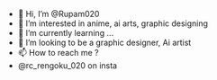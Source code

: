 - 👋 Hi, I’m @Rupam020
- 👀 I’m interested in anime, ai arts, graphic designing
- 🌱 I’m currently learning ...
- 💞️ I’m looking to be a graphic designer, Ai artist
- 📫 How to reach me ?
-    @rc_rengoku_020 on insta

<!---
Rupam020/Rupam020 is a ✨ special ✨ repository because its `README.md` (this file) appears on your GitHub profile.
You can click the Preview link to take a look at your changes.
--->

